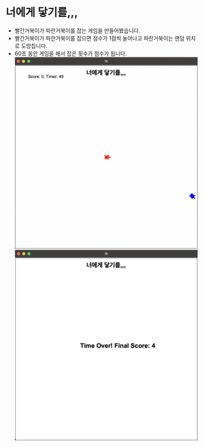 # 너에게 닿기를,,,
* 빨간거북이가 파란거북이를 잡는 게임을 만들어봤습니다. 
* 빨간거북이가 파란거북이를 잡으면 점수가 1점씩 늘어나고 파란거북이는 랜덤 위치로 도망칩니다. 
* 60초 동안 게임을 해서 잡은 횟수가 점수가 됩니다. 
![alt text](<turtle_runaway_01.png>)
![alt text](<turtle_runaway_02.png>)